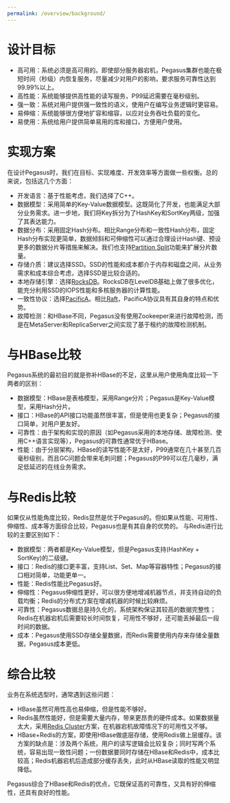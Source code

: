 ```yaml
---
permalink: /overview/background/
---
```


# 设计目标

* 高可用：系统必须是高可用的。即使部分服务器宕机，Pegasus集群也能在极短时间（秒级）内恢复服务，尽量减少对用户的影响，要求服务可靠性达到99.99%以上。
* 高性能：系统能够提供高性能的读写服务，P99延迟需要在毫秒级别。
* 强一致：系统对用户提供强一致性的语义，使用户在编写业务逻辑时更容易。
* 易伸缩：系统能够很方便地扩容和缩容，以应对业务吞吐负载的变化。
* 易使用：系统给用户提供简单易用的库和接口，方便用户使用。

# 实现方案

在设计Pegasus时，我们在目标、实现难度、开发效率等方面做一些权衡。总的来说，包括这几个方面：
* 开发语言：基于性能考虑，我们选择了C++。
* 数据模型：采用简单的Key-Value数据模型。这既简化了开发，也能满足大部分业务需求。进一步地，我们将Key拆分为了HashKey和SortKey两级，加强了其表达能力。
* 数据分布：采用固定Hash分布。相比Range分布和一致性Hash分布，固定Hash分布实现更简单，数据倾斜和可伸缩性可以通过合理设计Hash键、预设更多的数据分片等措施来解决。我们也支持[Partition Split](https://pegasus.apache.org/zh/administration/partition-split)功能来扩展分片数量。
* 存储介质：建议选择SSD。SSD的性能和成本都介于内存和磁盘之间，从业务需求和成本综合考虑，选择SSD是比较合适的。
* 本地存储引擎：选择[RocksDB](https://github.com/facebook/rocksdb)。RocksDB在LevelDB基础上做了很多优化，能充分利用SSD的IOPS性能和多核服务器的计算性能。
* 一致性协议：选择[PacificA](https://www.microsoft.com/en-us/research/publication/pacifica-replication-in-log-based-distributed-storage-systems/)。相比[Raft](https://raft.github.io/)，PacificA协议具有其自身的特点和优势。
* 故障检测：和HBase不同，Pegasus没有使用Zookeeper来进行故障检测，而是在MetaServer和ReplicaServer之间实现了基于租约的故障检测机制。

# 与HBase比较

Pegasus系统的最初目的就是弥补HBase的不足，这里从用户使用角度比较一下两者的区别：
* 数据模型：HBase是表格模型，采用Range分片；Pegasus是Key-Value模型，采用Hash分片。
* 接口：HBase的API接口功能虽然很丰富，但是使用也更复杂；Pegasus的接口简单，对用户更友好。
* 可靠性：由于架构和实现的原因（如Pegasus采用的本地存储、故障检测、使用C++语言实现等），Pegasus的可靠性通常优于HBase。
* 性能：由于分层架构，HBase的读写性能不是太好，P99通常在几十甚至几百毫秒级别，而且GC问题会带来毛刺问题；Pegasus的P99可以在几毫秒，满足低延迟的在线业务需求。

# 与Redis比较

如果仅从性能角度比较，Redis显然是优于Pegasus的。但如果从性能、可用性、伸缩性、成本等方面综合比较，Pegasus也是有其自身的优势的。
与Redis进行比较的主要区别如下：
* 数据模型：两者都是Key-Value模型，但是Pegasus支持(HashKey + SortKey)的二级键。
* 接口：Redis的接口更丰富，支持List、Set、Map等容器特性；Pegasus的接口相对简单，功能更单一。
* 性能：Redis性能比Pegasus好。
* 伸缩性：Pegasus伸缩性更好，可以很方便地增减机器节点，并支持自动的负载均衡；Redis的分布式方案在增减机器的时候比较麻烦。
* 可靠性：Pegasus数据总是持久化的，系统架构保证其较高的数据完整性；Redis在机器宕机后需要较长时间恢复，可用性不够好，还可能丢掉最后一段时间的数据。
* 成本：Pegasus使用SSD存储全量数据，而Redis需要使用内存来存储全量数据，Pegasus成本更低。

# 综合比较

业务在系统选型时，通常遇到这些问题：
* HBase虽然可用性高也易伸缩，但是性能不够好。
* Redis虽然性能好，但是需要大量内存，带来更昂贵的硬件成本。如果数据量太大，采用[Redis Cluster](https://redis.io/topics/cluster-tutorial)方案，在机器宕机故障情况下的可用性又不够。
* HBase+Redis的方案，即使用HBase做底层存储，使用Redis做上层缓存。该方案的缺点是：涉及两个系统，用户的读写逻辑会比较复杂；同时写两个系统，容易出现一致性问题；一份数据要同时存储在HBase和Redis中，成本比较高；Redis机器宕机后造成部分缓存丢失，此时从HBase读取的性能又明显降低。

Pegasus综合了HBase和Redis的优点，它既保证高的可靠性，又具有好的伸缩性，还具有良好的性能。
